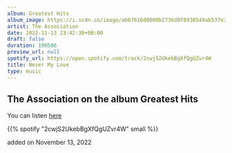 ```yaml
---
album: Greatest Hits
album_image: https://i.scdn.co/image/ab67616d0000b2736d0f8930549ab537e2d24919
artist: The Association
date: 2022-11-13 23:42:30+00:00
draft: false
duration: 190506
preview_url: null
spotify_url: https://open.spotify.com/track/2cwjS2UkebBgXfQgUZvr4W
title: Never My Love
type: music
---
```



## The Association on the album Greatest Hits

You can listen [here](https://open.spotify.com/track/2cwjS2UkebBgXfQgUZvr4W)

{{% spotify "2cwjS2UkebBgXfQgUZvr4W" small %}}

added on November 13, 2022